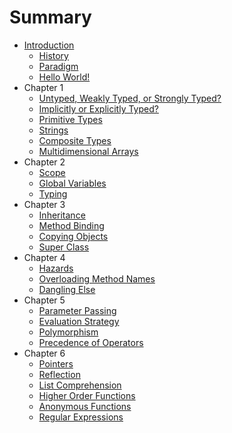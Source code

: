 # Summary

* [Introduction](README.md)
   * [History](p21.md)
   * [Paradigm](p2.dm)
   * [Hello World!](p1.md)
* Chapter 1
   * [Untyped, Weakly Typed, or Strongly Typed?](p6.md)
   * [Implicitly or Explicitly Typed?](p22.md)
   * [Primitive Types](p3.md)
   * [Strings](p25.md)
   * [Composite Types](p4.md)
   * [Multidimensional Arrays](p26.md)
* Chapter 2
   * [Scope](p12.md)
   * [Global Variables](p27.md)
   * [Typing](p5.md)
* Chapter 3
   * [Inheritance](p7.md)
   * [Method Binding](p8.md)
   * [Copying Objects](p9.md)
   * [Super Class](p23.md)
* Chapter 4
   * [Hazards](p11.md)
   * [Overloading Method Names](p19.md)
   * [Dangling Else](p28.md)
* Chapter 5
   * [Parameter Passing](p13.md)
   * [Evaluation Strategy](p14.md)
   * [Polymorphism](p18.md)
   * [Precedence of Operators](p29.md)
* Chapter 6
   * [Pointers](p24.md)
   * [Reflection](p10.md)
   * [List Comprehension](p15.md)
   * [Higher Order Functions](p16.md)
   * [Anonymous Functions](p17.md)
   * [Regular Expressions](p20.md)
